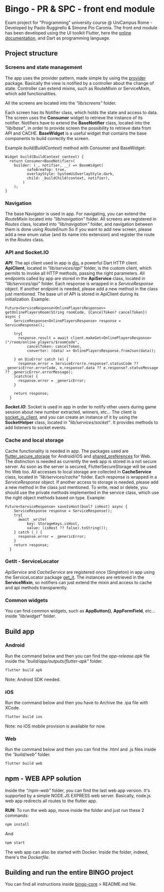 # Bingo - PR & SPC - front end module

Exam project for "Programming" university course @ UniCampus Rome - Developed by Paolo Ruggirello & Simone Pio Caronia.
The front end module has been developed using the UI toolkit Flutter, here the [online documentation](https://flutter.dev/docs), and Dart as programming language.


## Project structure

### Screens and state management
The app uses the provider pattern, made simple by using the [provider](https://pub.dev/packages/provider) package.
Basically the view is notified by a controller about the change of state. Controller can extend mixins, such as RouteMixin or ServiceMixin, which add functionalities. 

All the screens are located into the *"lib/screens"* folder.

Each screen has its Notifier class, which holds the state and access to data.
The screen uses the **Consumer** widget to retrieve the instance of its notifier.
Notifiers have to extend the **BaseNotifier** class, located into the *"lib/base"*, in order to provide screen the possibility to retrieve data from API and CACHE.
**BaseWidget** is a useful widget that contains the base components to build correctly the screen.

Example *build(BuildContext)* method with Consumer and BaseWidget:
```  
Widget build(BuildContext context) {
  return Consumer<BaseNotifier>(
    builder: (_, notifier, __) => BaseWidget(
          safeAreaTop: true,
          overlayStyle: SystemUiOverlayStyle.dark,
          child: _buildChild(context, notifier),
        )
    );
}
```


### Navigation
The base Navigator is used in app. For navigating, you can extend the *RouteMixin* located into *"lib/navigation"* folder.
All screens are registered in *Routes* class, located into *"lib/navigation"* folder, and navigation between them is done using *RouteEnum*
So if you want to add new screen, please add a new enum value (and its name into extension) and register the route in the *Routes* class.


### API and Socket.IO
***API***:
The api client used in app is [dio](https://pub.dev/packages/dio), a powerful Dart HTTP client.
**ApiClient**, located in *"lib/services/api"* folder, is the custom client, which permits to invoke all HTTP methods, passing the right parameters.
All endpoints called by app are stored in the **ApiService** class, located in *"lib/services/api"* folder. Each response is wrapped in a *ServiceResponse* object. If another endpoint is needed, please add a new method in the class just mentioned.
The base url of API is stored in ApiClient during its initialization.
Example:
```
Future<ServiceResponse<OnlinePlayersResponse>> getOnlinePlayersRoom(String roomCode, {CancelToken? cancelToken}) async {
    ServiceResponse<OnlinePlayersResponse> response = ServiceResponse();

    try{
      response.result = await client.makeGet<OnlinePlayersResponse>("/room/online_players/$roomCode",
          cancelToken: cancelToken,
          converter: (data) => OnlinePlayersResponse.fromJson(data));

    } on DioError catch (e) {
      response.error = ServiceError(e.response?.statusCode ?? _genericError.errorCode, e.response?.data ?? e.response?.statusMessage ?? _genericError.errorMessage);
    }catch(e) {
      response.error = _genericError;
    }

    return response;
  }
```

***Socket.IO***:
Socket is used in app in order to notify other users during game session about new number extracted, winners, etc...
The client is [socket_io_client](https://pub.dev/packages/socket_io_client), and you can create an instance of it by using the **SocketHelper** class, located in *"lib/services/socket"*. It provides methods to add listeners to socket events.


### Cache and local storage
Cache functionality is needed in app. The packages used are [flutter_secure_storage](https://pub.dev/packages/flutter_secure_storage) for Android/iOS and [shared_preferences](https://pub.dev/packages/shared_preferences) for Web.
The distinction is needed as currently the web app is stored in a not secure server. As soon as the server is secured, FlutterSecureStorage will be used fro Web too.
All accesses to local storage are collected in **CacheService** class, located in *"lib/services/cache"* folder. Each response is wrapped in a *ServiceResponse* object. If another access to storage is needed, please add a new method in the class just mentioned.
To write, read or delete, you should use the private methods implemented in the service class, which use the right object methods based on type.
Example:
```
Future<ServiceResponse> saveIsHost(bool? isHost) async {
    ServiceResponse response = ServiceResponse();
    try{
      await _write(
          key: StorageKeys.isHost,
          value: (isHost ?? false).toString());
    } catch (_) {
      response.error = _genericError;
    }
    return response;
  }
```


### GetIt - ServiceLocator
*ApiService* and *CacheService* are registered once (Singleton) in app using the ServiceLocator package [get_it](https://pub.dev/packages/get_it).
The instances are retrieved in the **ServiceMixin**, so notifiers can just extend the mixin and access to cache and api methods transparently.


### Common widgets
You can find common widgets, such as **AppButton()**, **AppFormField**, etc... inside *"lib/widget"* folder.



## Build app

### Android
Run the command below and then you can find the *app-release.apk* file inside the *"build/app/outputs/flutter-apk"* folder.
```sh
flutter build apk
```
Note: Android SDK needed.

### iOS
Run the command below and then you have to Archive the .ipa file with XCode.
```sh
flutter build ios
```
Note: no iOS mobile provision is available for now.

### Web
Run the command below and then you can find the .html and .js files inside the *"build/web"* folder.
```sh
flutter build web
```



## npm - WEB APP solution
Inside the *"/npm-web"* folder, you can find the last web app version.
It's supported by a simple NODE.JS EXPRESS web server. Basically, node.js web app redirects all routes to the flutter app.

**RUN**:
To run the web app, move inside the folder and just run these 2 commands:
```sh
npm install
```
And
```sh
npm start
```

The web app can also be started with Docker. Inside the folder, indeed, there's the *Dockerfile*.



## Building and run the entire BINGO project
You can find all instructions inside [bingo-core](https://github.com/PaoloRuggirello/bingo-core) > README.md file.
